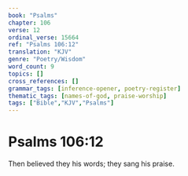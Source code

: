 ```yaml
---
book: "Psalms"
chapter: 106
verse: 12
ordinal_verse: 15664
ref: "Psalms 106:12"
translation: "KJV"
genre: "Poetry/Wisdom"
word_count: 9
topics: []
cross_references: []
grammar_tags: [inference-opener, poetry-register]
thematic_tags: [names-of-god, praise-worship]
tags: ["Bible","KJV","Psalms"]
---
```


# Psalms 106:12

Then believed they his words; they sang his praise.
